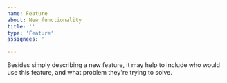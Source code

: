 ```yaml
---
name: Feature
about: New functionality
title: ''
type: 'Feature'
assignees: ''

---
```


Besides simply describing a new feature, it may help to include who would use this feature, and what problem they're trying to solve.
